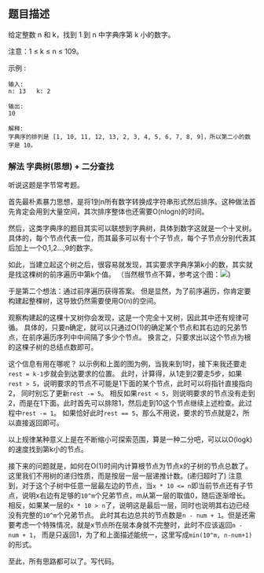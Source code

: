 ## 题目描述
给定整数 n 和 k，找到 1 到 n 中字典序第 k 小的数字。

注意：1 ≤ k ≤ n ≤ 109。

示例 :
```
输入:
n: 13   k: 2

输出:
10

解释:
字典序的排列是 [1, 10, 11, 12, 13, 2, 3, 4, 5, 6, 7, 8, 9]，所以第二小的数字是 10。
```

### 解法 字典树(思想) + 二分查找
听说这题是字节常考题。

首先最朴素暴力思想，是将1到n所有数字转换成字符串形式然后排序。这种做法首先肯定会用到大量空间，其次排序整体也还需要O(nlogn)的时间。

然后，这类字典序的题目其实可以联想到字典树，具体到数字这就是一个十叉树。
具体的，每个节点代表一位，而其最多可以有十个子节点，每个子节点分别代表其后加上一个0,1,2...,9的数字。

如此，当建立起这个树之后，很容易就发现，其实要求字典序第k小的数，其实就是找这棵树的前序遍历中第k个值。
（当然根节点不算，参考这个图：![](https://pic.leetcode-cn.com/8bb3eab39d780d4bb3f4962ca805a3311f3acc46d3bbd0a7e3f7e057a706cb19-image-20200314171628883.png))

于是第二个想法：通过前序遍历获得答案。
但是显然，为了前序遍历，你肯定要构建起整棵树，这导致仍然需要使用O(n)的空间。

观察构建起的这棵十叉树你会发现，这是一个完全十叉树，因此其中还有规律可循。
具体的，只要n确定，就可以只通过O(1)的确定某个节点和其右边的兄弟节点，在前序遍历序列中中间隔了多少个节点。
换言之，只要求出以这个节点为根的这棵子树的总结点数即可。

这个信息有用在哪呢？
以示例和上面的图为例，当我来到1时，接下来我还要走`rest = k-1`步就会到达要求的位置。
此时，计算得，从1走到2要走5步，如果`rest > 5`，说明要求的节点不可能是1下面的某个节点，此时可以将指针直接指向2，
同时别忘了更新`rest -= 5`。
相反如果`rest < 5`，则说明要求的节点没有走到2，而是在1下面。此时首先可以排除1，然后走到10这个节点继续上述检查。此过程中`rest -= 1`。
如果恰好此时`rest == 5`，那么不用说，要求的节点就是2，所以直接返回即可。

以上规律某种意义上是在不断缩小可探索范围，算是一种二分吧，可以以O(logk)的速度找到第k小的节点。

接下来的问题就是，如何在O(1)时间内计算根节点为节点x的子树的节点总数了。
这里我们不用树的递归性质，而是按层一层一层递推计数。(递归超时了)
注意到，对于这个子树中任意一层最左边的节点，当`x * 10 <= n`即当前节点还有子节点，说明x右边有足够的`10^m`个兄弟节点，m从第一层的取值0，随后逐渐增长。
相反，如果某一层的`x * 10 > n`了，说明这是最后一层，同时也说明其右边已经没有完整的`10^m`个兄弟节点。
此时其右边总共的节点数是`n - num + 1`。但是还需要考虑一个特殊情况，就是x节点所在层本身就不完整时，此时不应该返回`n - num + 1`，
而是只返回1，为了和上面描述能统一，这里写成`min(10^m, n-num+1)`的形式。

至此，所有思路都可以了。写代码。